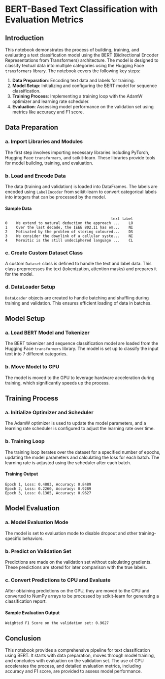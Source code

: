 
# BERT-Based Text Classification with Evaluation Metrics

## Introduction
This notebook demonstrates the process of building, training, and evaluating a text classification model using the BERT (Bidirectional Encoder Representations from Transformers) architecture. The model is designed to classify textual data into multiple categories using the Hugging Face `transformers` library. The notebook covers the following key steps:

1. **Data Preparation**: Encoding text data and labels for training.
2. **Model Setup**: Initializing and configuring the BERT model for sequence classification.
3. **Training Process**: Implementing a training loop with the AdamW optimizer and learning rate scheduler.
4. **Evaluation**: Assessing model performance on the validation set using metrics like accuracy and F1 score.

## Data Preparation

### a. Import Libraries and Modules
The first step involves importing necessary libraries including PyTorch, Hugging Face `transformers`, and scikit-learn. These libraries provide tools for model building, training, and evaluation.

### b. Load and Encode Data
The data (training and validation) is loaded into DataFrames. The labels are encoded using `LabelEncoder` from scikit-learn to convert categorical labels into integers that can be processed by the model.

#### Sample Data
```
                                                text label
0    We extend to natural deduction the approach ...    LO
1    Over the last decade, the IEEE 802.11 has em...    NI
2    Motivated by the problem of storing coloured...    DS
3    We consider the downlink of a cellular syste...    NI
4    Meroitic is the still undeciphered language ...    CL
```

### c. Create Custom Dataset Class
A custom `Dataset` class is defined to handle the text and label data. This class preprocesses the text (tokenization, attention masks) and prepares it for the model.

### d. DataLoader Setup
`DataLoader` objects are created to handle batching and shuffling during training and validation. This ensures efficient loading of data in batches.

## Model Setup

### a. Load BERT Model and Tokenizer
The BERT tokenizer and sequence classification model are loaded from the Hugging Face `transformers` library. The model is set up to classify the input text into 7 different categories.

### b. Move Model to GPU
The model is moved to the GPU to leverage hardware acceleration during training, which significantly speeds up the process.

## Training Process

### a. Initialize Optimizer and Scheduler
The AdamW optimizer is used to update the model parameters, and a learning rate scheduler is configured to adjust the learning rate over time.

### b. Training Loop
The training loop iterates over the dataset for a specified number of epochs, updating the model parameters and calculating the loss for each batch. The learning rate is adjusted using the scheduler after each batch.

#### Training Output
```
Epoch 1, Loss: 0.4883, Accuracy: 0.8489
Epoch 2, Loss: 0.2260, Accuracy: 0.9289
Epoch 3, Loss: 0.1305, Accuracy: 0.9627
```

## Model Evaluation

### a. Model Evaluation Mode
The model is set to evaluation mode to disable dropout and other training-specific behaviors.

### b. Predict on Validation Set
Predictions are made on the validation set without calculating gradients. These predictions are stored for later comparison with the true labels.

### c. Convert Predictions to CPU and Evaluate
After obtaining predictions on the GPU, they are moved to the CPU and converted to NumPy arrays to be processed by scikit-learn for generating a classification report.

#### Sample Evaluation Output
```
Weighted F1 Score on the validation set: 0.9627
```

## Conclusion
This notebook provides a comprehensive pipeline for text classification using BERT. It starts with data preparation, moves through model training, and concludes with evaluation on the validation set. The use of GPU accelerates the process, and detailed evaluation metrics, including accuracy and F1 score, are provided to assess model performance.
